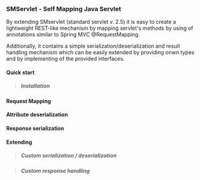 ### SMServlet - Self Mapping Java Servlet


By extending SMservlet (standard servlet v. 2.5) it is easy to create a lightweight REST-like mechanism by mapping servlet's methods by using of annotations similar to Spring MVC @RequestMapping.

Additionally, it contains a simple serialization/deserialization and result handling mechanism which can be easily extended by providing onwn types and by implementing of the provided interfaces.

#### Quick start

> ##### Installation

#### Request Mapping

#### Attribute deserialization

#### Response serialization

#### Extending

> ##### Custom serialization / deserialization

> ##### Custom response handling
